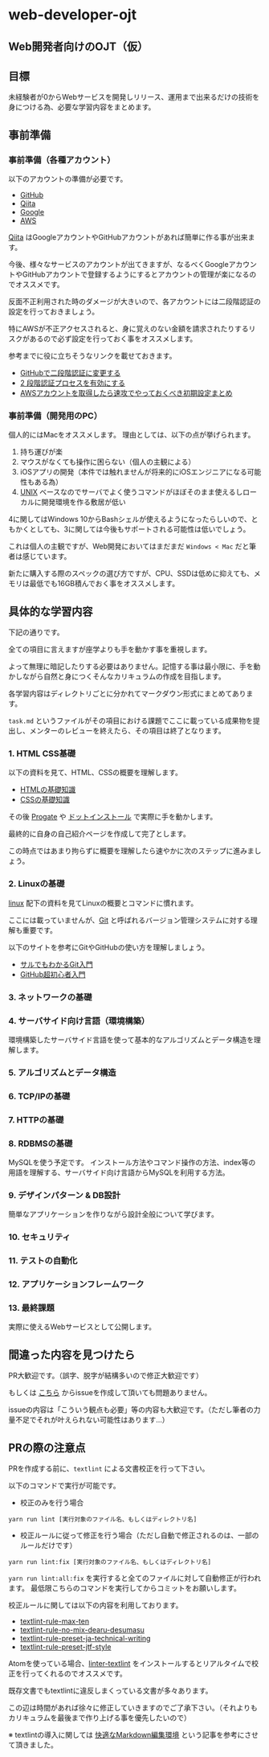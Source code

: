 # web-developer-ojt

## Web開発者向けのOJT（仮）

## 目標

未経験者が0からWebサービスを開発しリリース、運用まで出来るだけの技術を身につける為、必要な学習内容をまとめます。

## 事前準備

### 事前準備（各種アカウント）

以下のアカウントの準備が必要です。

- [GitHub](https://github.com/)
- [Qiita](https://qiita.com/about)
- [Google](https://accounts.google.com/SignUp?hl=ja)
- [AWS](https://aws.amazon.com/jp/account/)

[Qiita](https://qiita.com/about) はGoogleアカウントやGitHubアカウントがあれば簡単に作る事が出来ます。

今後、様々なサービスのアカウントが出てきますが、なるべくGoogleアカウントやGitHubアカウントで登録するようにするとアカウントの管理が楽になるのでオススメです。

反面不正利用された時のダメージが大きいので、各アカウントには二段階認証の設定を行っておきましょう。

特にAWSが不正アクセスされると、身に覚えのない金額を請求されたりするリスクがあるので必ず設定を行っておく事をオススメします。

参考までに役に立ちそうなリンクを載せておきます。

- [GitHubで二段階認証に変更する](https://qiita.com/non0311/items/a67a7e7c5599c7ace0c4)
- [2 段階認証プロセスを有効にする](https://support.google.com/accounts/answer/185839?hl=ja)
- [AWSアカウントを取得したら速攻でやっておくべき初期設定まとめ](https://qiita.com/tmknom/items/303db2d1d928db720888)

### 事前準備（開発用のPC）

個人的にはMacをオススメします。
理由としては、以下の点が挙げられます。

1. 持ち運びが楽
1. マウスがなくても操作に困らない（個人の主観による）
1. iOSアプリの開発（本件では触れませんが将来的にiOSエンジニアになる可能性もある為）
1. [UNIX](https://ja.wikipedia.org/wiki/UNIX) ベースなのでサーバでよく使うコマンドがほぼそのまま使えるしローカルに開発環境を作る敷居が低い

4に関してはWindows 10からBashシェルが使えるようになったらしいので、ともかくとしても、3に関しては今後もサポートされる可能性は低いでしょう。

これは個人の主観ですが、Web開発においてはまだまだ `Windows < Mac` だと筆者は感じています。

新たに購入する際のスペックの選び方ですが、CPU、SSDは低めに抑えても、メモリは最低でも16GB積んでおく事をオススメします。

## 具体的な学習内容

下記の通りです。

全ての項目に言えますが座学よりも手を動かす事を重視します。

よって無理に暗記したりする必要はありません。記憶する事は最小限に、手を動かしながら自然と身につくそんなカリキュラムの作成を目指します。

各学習内容はディレクトリごとに分かれてマークダウン形式にまとめてあります。

`task.md` というファイルがその項目における課題でここに載っている成果物を提出し、メンターのレビューを終えたら、その項目は終了となります。

### 1. HTML CSS基礎

以下の資料を見て、HTML、CSSの概要を理解します。

- [HTMLの基礎知識](https://github.com/keitakn/web-developer-ojt/blob/master/docs/html-css/html.md)
- [CSSの基礎知識](https://github.com/keitakn/web-developer-ojt/blob/master/docs/html-css/css.md)

その後 [Progate](https://prog-8.com/) や [ドットインストール](https://dotinstall.com/) で実際に手を動かします。

最終的に自身の自己紹介ページを作成して完了とします。

この時点ではあまり拘らずに概要を理解したら速やかに次のステップに進みましょう。

### 2. Linuxの基礎

[linux](https://github.com/keitakn/web-developer-ojt/tree/master/docs/linux) 配下の資料を見てLinuxの概要とコマンドに慣れます。

ここには載っていませんが、[Git](https://git-scm.com/) と呼ばれるバージョン管理システムに対する理解も重要です。

以下のサイトを参考にGitやGitHubの使い方を理解しましょう。

- [サルでもわかるGit入門](https://backlog.com/ja/git-tutorial/)
- [GitHub超初心者入門](https://qiita.com/nnahito/items/565f8755e70c51532459)

### 3. ネットワークの基礎

### 4. サーバサイド向け言語（環境構築）

環境構築したサーバサイド言語を使って基本的なアルゴリズムとデータ構造を理解します。

### 5. アルゴリズムとデータ構造

### 6. TCP/IPの基礎

### 7. HTTPの基礎

### 8. RDBMSの基礎

MySQLを使う予定です。
インストール方法やコマンド操作の方法、index等の用語を理解する、サーバサイド向け言語からMySQLを利用する方法。

### 9. デザインパターン & DB設計

簡単なアプリケーションを作りながら設計全般について学びます。

### 10. セキュリティ

### 11. テストの自動化

### 12. アプリケーションフレームワーク

### 13. 最終課題

実際に使えるWebサービスとして公開します。

## 間違った内容を見つけたら

PR大歓迎です。（誤字、脱字が結構多いので修正大歓迎です）

もしくは [こちら](https://github.com/keita-nishimoto/web-developer-ojt/issues) からissueを作成して頂いても問題ありません。

issueの内容は「こういう観点も必要」等の内容も大歓迎です。（ただし筆者の力量不足でそれが叶えられない可能性はあります…）

## PRの際の注意点

PRを作成する前に、`textlint` による文書校正を行って下さい。

以下のコマンドで実行が可能です。

- 校正のみを行う場合

```
yarn run lint [実行対象のファイル名、もしくはディレクトリ名]
```

- 校正ルールに従って修正を行う場合（ただし自動で修正されるのは、一部のルールだけです）

```
yarn run lint:fix [実行対象のファイル名、もしくはディレクトリ名]
```

`yarn run lint:all:fix` を実行すると全てのファイルに対して自動修正が行われます。
最低限こちらのコマンドを実行してからコミットをお願いします。

校正ルールに関しては以下の内容を利用しております。

- [textlint-rule-max-ten](https://github.com/textlint-ja/textlint-rule-max-ten)
- [textlint-rule-no-mix-dearu-desumasu](https://github.com/textlint-ja/textlint-rule-no-mix-dearu-desumasu)
- [textlint-rule-preset-ja-technical-writing](https://github.com/textlint-ja/textlint-rule-preset-ja-technical-writing)
- [textlint-rule-preset-jtf-style](https://github.com/textlint-ja/textlint-rule-preset-JTF-style)

Atomを使っている場合、[linter-textlint](https://atom.io/packages/linter-textlint) をインストールするとリアルタイムで校正を行ってくれるのでオススメです。

既存文書でもtextlintに違反しまくっている文書が多々あります。

この辺は時間があれば徐々に修正していきますのでご了承下さい。（それよりもカリキュラムを最後まで作り上げる事を優先したいので）

※ textlintの導入に関しては [快適なMarkdown編集環境](https://qiita.com/daichiii/items/d36f52c45c744177eb7c) という記事を参考にさせて頂きました。
